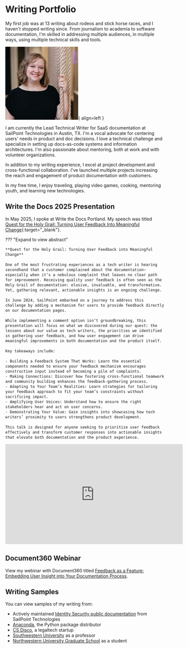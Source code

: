 # Writing Portfolio

My first job was at 13 writing about rodeos and stick horse races, and I haven't stopped writing since. From journalism to academia to software documentation, I'm skilled in addressing multiple audiences, in multiple ways, using multiple technical skills and tools.

![A blonde, white woman in black professional dress smiles at the camera.](Headshot.jpg){ align=left }

I am currently the Lead Technical Writer for SaaS documentation at SailPoint Technologies in Austin, TX. I'm a vocal advocate for centering users' needs in product and doc decisions. I love a technical challenge and specialize in setting up docs-as-code systems and information architectures. I'm also passionate about mentoring, both at work and with volunteer organizations.

In addition to my writing experience, I excel at project development and cross-functional collaboration. I've launched multiple projects increasing the reach and engagement of product documentation with customers.

In my free time, I enjoy traveling, playing video games, cooking, mentoring youth, and learning new technologies. 

## Write the Docs 2025 Presentation

In May 2025, I spoke at Write the Docs Portland. My speech was titled [Quest for the Holy Grail: Turning User Feedback Into Meaningful Change](https://www.writethedocs.org/conf/portland/2025/speakers/#speaker-rachel-rigdon-quest-for-the-holy-grail-turning-user-feedback-into-meaningful-change-rachel-rigdon){:target="_blank"}.

??? "Expand to view abstract"

    **Quest for the Holy Grail: Turning User Feedback into Meaningful Change**

    One of the most frustrating experiences as a tech writer is hearing secondhand that a customer complained about the documentation—especially when it’s a nebulous complaint that leaves no clear path for improvement. Receiving quality user feedback is often seen as the Holy Grail of documentation: elusive, invaluable, and transformative. Yet, gathering relevant, actionable insights is an ongoing challenge.

    In June 2024, SailPoint embarked on a journey to address this challenge by adding a mechanism for users to provide feedback directly on our documentation pages.

    While implementing a comment option isn’t groundbreaking, this presentation will focus on what we discovered during our quest: the lessons about our value as tech writers, the priorities we identified in gathering user feedback, and how user engagement can drive meaningful improvements in both documentation and the product itself.

    Key takeaways include:

    - Building a Feedback System That Works: Learn the essential components needed to ensure your feedback mechanism encourages constructive input instead of becoming a pile of complaints.
    - Making Connections: Discover how fostering cross-functional teamwork and community building enhances the feedback-gathering process.
    - Adapting to Your Team’s Realities: Learn strategies for tailoring your feedback approach to fit your team’s constraints without sacrificing impact.
    - Amplifying User Voices: Understand how to ensure the right stakeholders hear and act on user concerns.
    - Demonstrating Your Value: Gain insights into showcasing how tech writers’ proximity to users strengthens product development.
    
    This talk is designed for anyone seeking to prioritize user feedback effectively and transform customer responses into actionable insights that elevate both documentation and the product experience.

<iframe width="560" height="315" src="https://www.youtube.com/embed/-1n2DEkN6Mk?si=eKYIZq6DAdM5als4" title="Quest for the Holy Grail: Turning User Feedback into Meaningful Change by Rachel Rigdon" frameborder="0" allow="accelerometer; autoplay; clipboard-write; encrypted-media; gyroscope; picture-in-picture; web-share" referrerpolicy="strict-origin-when-cross-origin" allowfullscreen></iframe>

## Document360 Webinar

View my webinar with Document360 titled [Feedback as a Feature: Embedding User Insight into Your Documentation Process](https://document360.com/webinar/feedback-as-a-feature-embedding-user-insight-into-your-documentation-process/).

## Writing Samples

You can view samples of my writing from:

- Actively maintained [Identity Security public documentation](id_security.md) from SailPoint Technologies
- [Anaconda](anaconda/index.md), the Python package distributor
- [CS Disco](disco.md), a legaltech startup
- [Southwestern University](academic.md#as-a-professor) as a professor
- [Northwestern University Graduate School](academic.md#as-a-student) as a student
